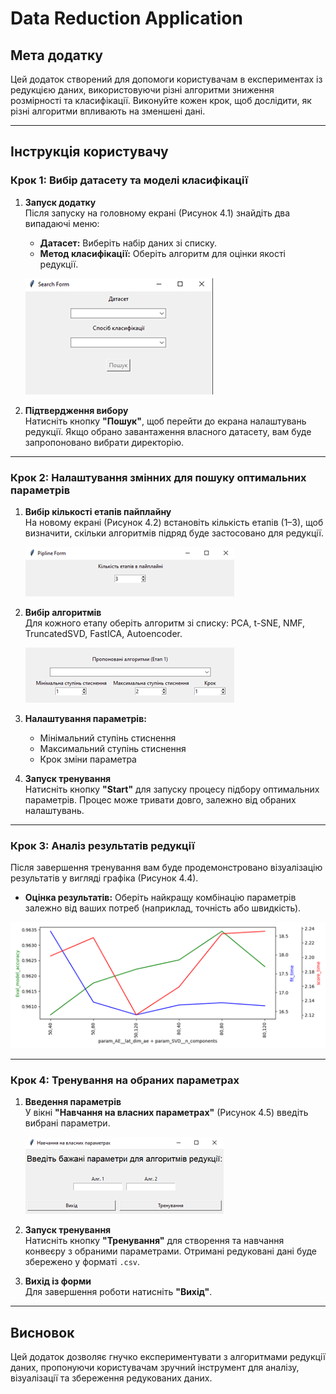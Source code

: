 # Data Reduction Application

## Мета додатку

Цей додаток створений для допомоги користувачам в експериментах із редукцією даних, використовуючи різні алгоритми зниження розмірності та класифікації. Виконуйте кожен крок, щоб дослідити, як різні алгоритми впливають на зменшені дані.

---

## Інструкція користувачу

### Крок 1: Вибір датасету та моделі класифікації

1. **Запуск додатку**  
   Після запуску на головному екрані (Рисунок 4.1) знайдіть два випадаючі меню:
   - **Датасет:** Виберіть набір даних зі списку.
   - **Метод класифікації:** Оберіть алгоритм для оцінки якості редукції.

    ![Рисунок 4.1 – Головний екран](/media/pic1.png) <!-- Вставте посилання на зображення -->

2. **Підтвердження вибору**  
   Натисніть кнопку **"Пошук"**, щоб перейти до екрана налаштувань редукції. Якщо обрано завантаження власного датасету, вам буде запропоновано вибрати директорію.

---

### Крок 2: Налаштування змінних для пошуку оптимальних параметрів

1. **Вибір кількості етапів пайплайну**  
   На новому екрані (Рисунок 4.2) встановіть кількість етапів (1–3), щоб визначити, скільки алгоритмів підряд буде застосовано для редукції.  

    ![Рисунок 4.2 – Форма вибору кількості алгоритмів](/media//pic2.png) <!-- Вставте посилання на зображення -->

2. **Вибір алгоритмів**  
   Для кожного етапу оберіть алгоритм зі списку: PCA, t-SNE, NMF, TruncatedSVD, FastICA, Autoencoder.

    ![Рисунок 4.3 – Вибір алгоритму редукції та параметрів до нього](/media/pic3.png) <!-- Вставте посилання на зображення -->

3. **Налаштування параметрів:**  
   - Мінімальний ступінь стиснення  
   - Максимальний ступінь стиснення  
   - Крок зміни параметра  

4. **Запуск тренування**  
   Натисніть кнопку **"Start"** для запуску процесу підбору оптимальних параметрів. Процес може тривати довго, залежно від обраних налаштувань.

---

### Крок 3: Аналіз результатів редукції

Після завершення тренування вам буде продемонстровано візуалізацію результатів у вигляді графіка (Рисунок 4.4).  
- **Оцінка результатів:** Оберіть найкращу комбінацію параметрів залежно від ваших потреб (наприклад, точність або швидкість).  

![Рисунок 4.4 – Приклад графіку з підібраними параметрами](/media/pic4.png) <!-- Вставте посилання на зображення -->

---

### Крок 4: Тренування на обраних параметрах

1. **Введення параметрів**  
   У вікні **"Навчання на власних параметрах"** (Рисунок 4.5) введіть вибрані параметри.  

    ![Рисунок 4.5 – Вікно для створення конвеєру на власних параметрах](/media/pic5.png) <!-- Вставте посилання на зображення -->

2. **Запуск тренування**  
   Натисніть кнопку **"Тренування"** для створення та навчання конвеєру з обраними параметрами. Отримані редуковані дані буде збережено у форматі `.csv`.  


3. **Вихід із форми**  
   Для завершення роботи натисніть **"Вихід"**.

---

## Висновок

Цей додаток дозволяє гнучко експериментувати з алгоритмами редукції даних, пропонуючи користувачам зручний інструмент для аналізу, візуалізації та збереження редукованих даних.  
